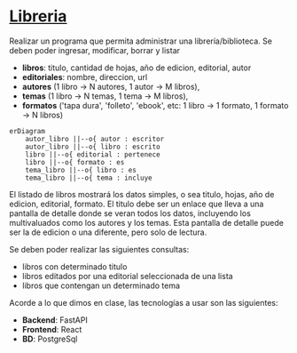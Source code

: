 # [Libreria](https://drive.google.com/file/d/1ctEk1Nvl12Lcq7zhmhrspcK4SLFbVuqo/view?usp=sharing)

Realizar un programa que permita administrar una librería/biblioteca. Se deben poder ingresar, modificar, borrar y listar

- **libros**: titulo, cantidad de hojas, año de edicion, editorial, autor
- **editoriales**: nombre, direccion, url
- **autores** (1 libro -> N autores, 1 autor -> M libros),
- **temas** (1 libro -> N temas, 1 tema -> M libros),
- **formatos** ('tapa dura', 'folleto', 'ebook', etc: 1 libro -> 1 formato, 1 formato -> N libros)

```mermaid
erDiagram
    autor_libro ||--o{ autor : escritor
    autor_libro ||--o{ libro : escrito
    libro ||--o{ editorial : pertenece
    libro ||--o{ formato : es
    tema_libro ||--o{ libro : es
    tema_libro ||--o{ tema : incluye

```

El listado de libros mostrará los datos simples, o sea titulo, hojas, año de edicion, editorial, formato. El titulo debe ser un enlace que lleva a una pantalla de detalle donde se veran todos los datos, incluyendo los multivaluados como los autores y los temas. Esta pantalla de detalle puede ser la de edicion o una diferente, pero solo de lectura.

Se deben poder realizar las siguientes consultas:

- libros con determinado titulo
- libros editados por una editorial seleccionada de una lista
- libros que contengan un determinado tema

Acorde a lo que dimos en clase, las tecnologías a usar son las siguientes:

- **Backend**: FastAPI
- **Frontend**: React
- **BD**: PostgreSql
